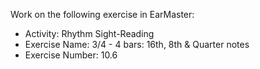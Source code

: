 Work on the following exercise in EarMaster:
- Activity: Rhythm Sight-Reading
- Exercise Name: 3/4 - 4 bars: 16th, 8th & Quarter notes
- Exercise Number: 10.6
